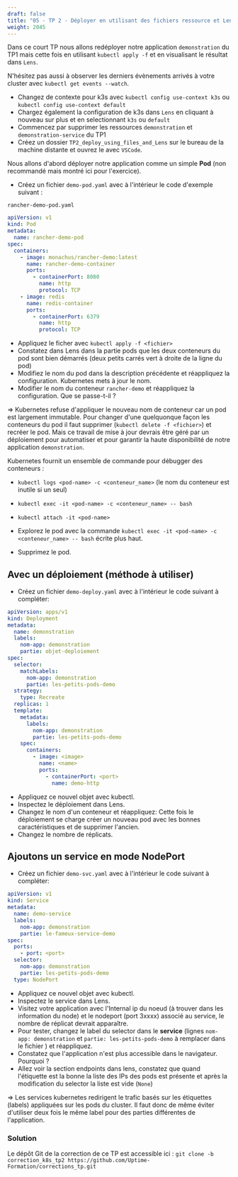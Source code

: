 ```yaml
---
draft: false
title: "05 - TP 2 - Déployer en utilisant des fichiers ressource et Lens"
weight: 2045
---
```


Dans ce court TP nous allons redéployer notre application `demonstration` du TP1 mais cette fois en utilisant `kubectl apply -f` et en visualisant le résultat dans `Lens`.

N'hésitez pas aussi à observer les derniers évènements arrivés à votre cluster avec `kubectl get events --watch`.

- Changez de contexte pour k3s avec `kubectl config use-context k3s` ou `kubectl config use-context default`
- Chargez également la configuration de k3s dans `Lens` en cliquant à nouveau sur plus et en selectionnant `k3s` ou `default`
- Commencez par supprimer les ressources `demonstration` et `demonstration-service` du TP1
- Créez un dossier `TP2_deploy_using_files_and_Lens` sur le bureau de la machine distante et ouvrez le avec `VSCode`.

Nous allons d'abord déployer notre application comme un simple **Pod** (non recommandé mais montré ici pour l'exercice).

- Créez un fichier `demo-pod.yaml` avec à l'intérieur le code d'exemple suivant :

`rancher-demo-pod.yaml`

```yaml
apiVersion: v1
kind: Pod
metadata:
  name: rancher-demo-pod
spec:
  containers:
    - image: monachus/rancher-demo:latest
      name: rancher-demo-container
      ports:
        - containerPort: 8080
          name: http
          protocol: TCP
    - image: redis
      name: redis-container
      ports:
        - containerPort: 6379
          name: http
          protocol: TCP
```
- Appliquez le ficher avec `kubectl apply -f <fichier>`
- Constatez dans Lens dans la partie pods que les deux conteneurs du pod sont bien démarrés (deux petits carrés vert à droite de la ligne du pod)
- Modifiez le nom du pod dans la description précédente et réappliquez la configuration. Kubernetes mets à jour le nom.
- Modifier le nom du conteneur `rancher-demo` et réappliquez la configuration. Que se passe-t-il ?

=> Kubernetes refuse d'appliquer le nouveau nom de conteneur car un pod est largement immutable. Pour changer d'une quelquonque façon les conteneurs du pod il faut supprimer (`kubectl delete -f <fichier>`) et recréer le pod. Mais ce travail de mise à jour devrais être géré par un déploiement pour automatiser et pour garantir la haute disponibilité de notre application `demonstration`.



Kubernetes fournit un ensemble de commande pour débugger des conteneurs :

- `kubectl logs <pod-name> -c <conteneur_name>` (le nom du conteneur est inutile si un seul)
- `kubectl exec -it <pod-name> -c <conteneur_name> -- bash`
- `kubectl attach -it <pod-name>`

- Explorez le pod avec la commande `kubectl exec -it <pod-name> -c <conteneur_name> -- bash` écrite plus haut.

- Supprimez le pod.

## Avec un déploiement (méthode à utiliser)

- Créez un fichier `demo-deploy.yaml` avec à l'intérieur le code suivant à compléter:

```yaml
apiVersion: apps/v1
kind: Deployment
metadata:
  name: demonstration
  labels:
    nom-app: demonstration
    partie: objet-deploiement
spec:
  selector:
    matchLabels:
      nom-app: demonstration
      partie: les-petits-pods-demo
  strategy:
    type: Recreate
  replicas: 1
  template:
    metadata:
      labels:
        nom-app: demonstration
        partie: les-petits-pods-demo
    spec:
      containers:
        - image: <image>
          name: <name>
          ports:
            - containerPort: <port>
              name: demo-http
```

- Appliquez ce nouvel objet avec kubectl.
- Inspectez le déploiement dans Lens.
- Changez le nom d'un conteneur et réappliquez: Cette fois le déploiement se charge créer un nouveau pod avec les bonnes caractéristiques et de supprimer l'ancien.
- Changez le nombre de réplicats.

## Ajoutons un service en mode NodePort

- Créez un fichier `demo-svc.yaml` avec à l'intérieur le code suivant à compléter:

```yaml
apiVersion: v1
kind: Service
metadata:
  name: demo-service
  labels:
    nom-app: demonstration
    partie: le-fameux-service-demo
spec:
  ports:
    - port: <port>
  selector:
    nom-app: demonstration
    partie: les-petits-pods-demo
  type: NodePort
```

- Appliquez ce nouvel objet avec kubectl.
- Inspectez le service dans Lens.
- Visitez votre application avec l'Internal ip du noeud (à trouver dans les information du node) et le nodeport (port 3xxxx) associé au service, le nombre de réplicat devrait apparaître.
- Pour tester, changez le label du selector dans le **service** (lignes `nom-app: demonstration` et `partie: les-petits-pods-demo` à remplacer dans le fichier ) et réappliquez.
- Constatez que l'application n'est plus accessible dans le navigateur. Pourquoi ?
- Allez voir la section endpoints dans lens, constatez que quand l'étiquette est la bonne la liste des IPs des pods est présente et après la modification du selector la liste est vide (`None`)

=> Les services kubernetes redirigent le trafic basés sur les étiquettes (labels) appliquées sur les pods du cluster. Il faut donc de même éviter d'utiliser deux fois le même label pour des parties différentes de l'application.

### Solution

Le dépôt Git de la correction de ce TP est accessible ici : `git clone -b correction_k8s_tp2 https://github.com/Uptime-Formation/corrections_tp.git`
